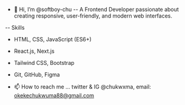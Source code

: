 - 👋 Hi, I’m @softboy-chu
-- A Frontend Developer passionate about creating responsive, user-friendly, and modern web interfaces.

-- Skills
- HTML, CSS, JavaScript (ES6+)
- React.js, Next.js
- Tailwind CSS, Bootstrap
- Git, GitHub, Figma

- 📫 How to reach me ... twitter & IG @chukwxma, email: okekechukwuma88@gmail.com 

<!---
softboy-chu/softboy-chu is a ✨ special ✨ repository because its `README.md` (this file) appears on your GitHub profile.
You can click the Preview link to take a look at your changes.
--->
